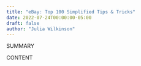 ```yaml
---
title: "eBay: Top 100 Simplified Tips & Tricks"
date: 2022-07-24T00:00:00-05:00
draft: false
author: "Julia Wilkinson"
---
```


SUMMARY

<!--more-->

CONTENT